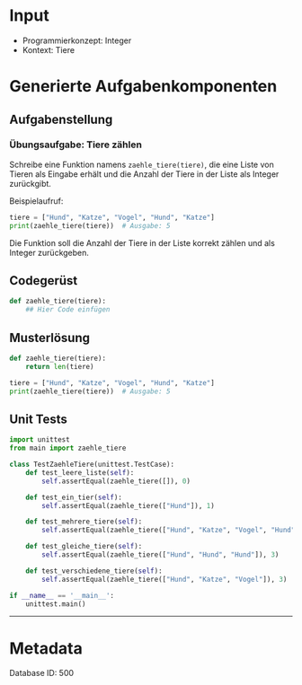 # Input
- Programmierkonzept: Integer
- Kontext: Tiere

# Generierte Aufgabenkomponenten
## Aufgabenstellung
### Übungsaufgabe: Tiere zählen

Schreibe eine Funktion namens `zaehle_tiere(tiere)`, die eine Liste von Tieren als Eingabe erhält und die Anzahl der Tiere in der Liste als Integer zurückgibt. 

Beispielaufruf: 
```python
tiere = ["Hund", "Katze", "Vogel", "Hund", "Katze"]
print(zaehle_tiere(tiere))  # Ausgabe: 5
```

Die Funktion soll die Anzahl der Tiere in der Liste korrekt zählen und als Integer zurückgeben.

## Codegerüst
```python
def zaehle_tiere(tiere):
    ## Hier Code einfügen
```

## Musterlösung
```python
def zaehle_tiere(tiere):
    return len(tiere)

tiere = ["Hund", "Katze", "Vogel", "Hund", "Katze"]
print(zaehle_tiere(tiere))  # Ausgabe: 5
```

## Unit Tests
```python
import unittest
from main import zaehle_tiere

class TestZaehleTiere(unittest.TestCase):
    def test_leere_liste(self):
        self.assertEqual(zaehle_tiere([]), 0)

    def test_ein_tier(self):
        self.assertEqual(zaehle_tiere(["Hund"]), 1)

    def test_mehrere_tiere(self):
        self.assertEqual(zaehle_tiere(["Hund", "Katze", "Vogel", "Hund", "Katze"]), 5)

    def test_gleiche_tiere(self):
        self.assertEqual(zaehle_tiere(["Hund", "Hund", "Hund"]), 3)

    def test_verschiedene_tiere(self):
        self.assertEqual(zaehle_tiere(["Hund", "Katze", "Vogel"]), 3)

if __name__ == '__main__':
    unittest.main()
```
___
# Metadata
Database ID: 500
